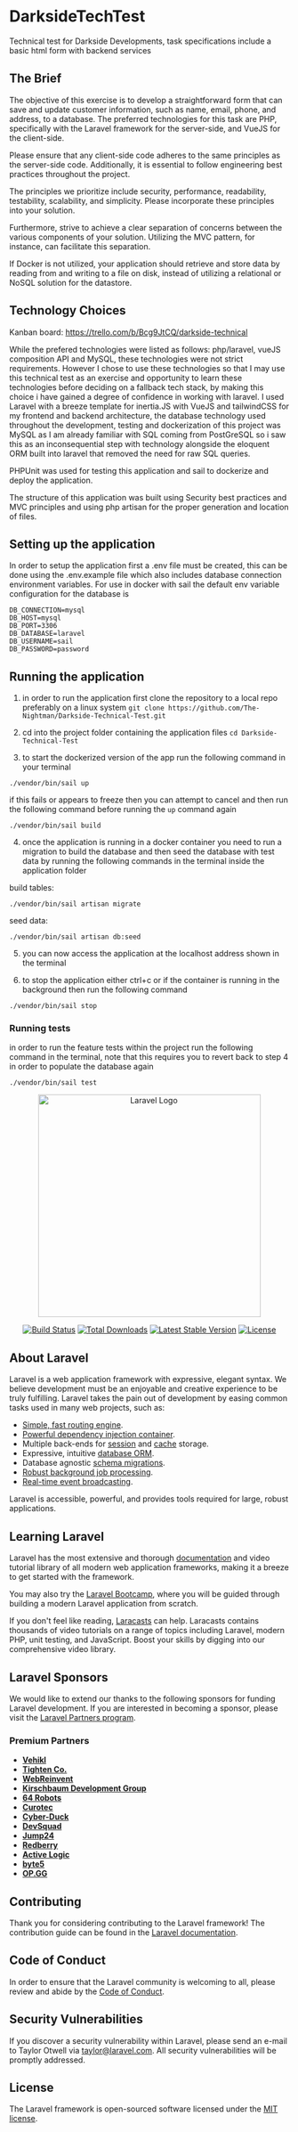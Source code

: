 # DarksideTechTest
Technical test for Darkside Developments, task specifications include a basic html form with backend services

## The Brief

The objective of this exercise is to develop a straightforward form that can save and update customer information, such as name, email, phone, and address, to a database. The preferred technologies for this task are PHP, specifically with the Laravel framework for the server-side, and VueJS for the client-side.

Please ensure that any client-side code adheres to the same principles as the server-side code. Additionally, it is essential to follow engineering best practices throughout the project.

The principles we prioritize include security, performance, readability, testability, scalability, and simplicity. Please incorporate these principles into your solution.

Furthermore, strive to achieve a clear separation of concerns between the various components of your solution. Utilizing the MVC pattern, for instance, can facilitate this separation.

If Docker is not utilized, your application should retrieve and store data by reading from and writing to a file on disk, instead of utilizing a relational or NoSQL solution for the datastore.

## Technology Choices

Kanban board: https://trello.com/b/Bcg9JtCQ/darkside-technical

While the prefered technologies were listed as follows: php/laravel, vueJS composition API and MySQL, these technologies were not strict requirements. However I chose to use these technologies so that I may use this technical test as an exercise and opportunity to learn these technologies before deciding on a fallback tech stack, by making this choice i have gained a degree of confidence in working with laravel. I used Laravel with a breeze template for inertia.JS with VueJS and tailwindCSS for my frontend and backend architecture, the database technology used throughout the development, testing and dockerization of this project was MySQL as I am already familiar with SQL coming from PostGreSQL so i saw this as an inconsequential step with technology alongside the eloquent ORM built into laravel that removed the need for raw SQL queries.

PHPUnit was used for testing this application and sail to dockerize and deploy the application.

The structure of this application was built using Security best practices and MVC principles and using php artisan for the proper generation and location of files.

## Setting up the application

In order to setup the application first a .env file must be created, this can be done using the .env.example file which also includes database connection environment variables. For use in docker with sail the default env variable configuration for the database is 
```
DB_CONNECTION=mysql
DB_HOST=mysql
DB_PORT=3306
DB_DATABASE=laravel
DB_USERNAME=sail
DB_PASSWORD=password
```

## Running the application

1. in order to run the application first clone the repository to a local repo preferably on a linux system
`git clone https://github.com/The-Nightman/Darkside-Technical-Test.git`

2. cd into the project folder containing the application files
`cd Darkside-Technical-Test`

3. to start the dockerized version of the app run the following command in your terminal
```
./vendor/bin/sail up
```
if this fails or appears to freeze then you can attempt to cancel and then run the following command before running the `up` command again
```
./vendor/bin/sail build
```

4. once the application is running in a docker container you need to run a migration to build the database and then seed the database with test data by running the following commands in the terminal inside the application folder

build tables:
```
./vendor/bin/sail artisan migrate
```
seed data:
```
./vendor/bin/sail artisan db:seed
```


5. you can now access the application at the localhost address shown in the terminal

6. to stop the application either ctrl+c or if the container is running in the background then run the following command
```
./vendor/bin/sail stop
```

### Running tests

in order to run the feature tests within the project run the following command in the terminal, note that this requires you to revert back to step 4 in order to populate the database again
```
./vendor/bin/sail test
```

<p align="center"><a href="https://laravel.com" target="_blank"><img src="https://raw.githubusercontent.com/laravel/art/master/logo-lockup/5%20SVG/2%20CMYK/1%20Full%20Color/laravel-logolockup-cmyk-red.svg" width="400" alt="Laravel Logo"></a></p>

<p align="center">
<a href="https://github.com/laravel/framework/actions"><img src="https://github.com/laravel/framework/workflows/tests/badge.svg" alt="Build Status"></a>
<a href="https://packagist.org/packages/laravel/framework"><img src="https://img.shields.io/packagist/dt/laravel/framework" alt="Total Downloads"></a>
<a href="https://packagist.org/packages/laravel/framework"><img src="https://img.shields.io/packagist/v/laravel/framework" alt="Latest Stable Version"></a>
<a href="https://packagist.org/packages/laravel/framework"><img src="https://img.shields.io/packagist/l/laravel/framework" alt="License"></a>
</p>

## About Laravel

Laravel is a web application framework with expressive, elegant syntax. We believe development must be an enjoyable and creative experience to be truly fulfilling. Laravel takes the pain out of development by easing common tasks used in many web projects, such as:

- [Simple, fast routing engine](https://laravel.com/docs/routing).
- [Powerful dependency injection container](https://laravel.com/docs/container).
- Multiple back-ends for [session](https://laravel.com/docs/session) and [cache](https://laravel.com/docs/cache) storage.
- Expressive, intuitive [database ORM](https://laravel.com/docs/eloquent).
- Database agnostic [schema migrations](https://laravel.com/docs/migrations).
- [Robust background job processing](https://laravel.com/docs/queues).
- [Real-time event broadcasting](https://laravel.com/docs/broadcasting).

Laravel is accessible, powerful, and provides tools required for large, robust applications.

## Learning Laravel

Laravel has the most extensive and thorough [documentation](https://laravel.com/docs) and video tutorial library of all modern web application frameworks, making it a breeze to get started with the framework.

You may also try the [Laravel Bootcamp](https://bootcamp.laravel.com), where you will be guided through building a modern Laravel application from scratch.

If you don't feel like reading, [Laracasts](https://laracasts.com) can help. Laracasts contains thousands of video tutorials on a range of topics including Laravel, modern PHP, unit testing, and JavaScript. Boost your skills by digging into our comprehensive video library.

## Laravel Sponsors

We would like to extend our thanks to the following sponsors for funding Laravel development. If you are interested in becoming a sponsor, please visit the [Laravel Partners program](https://partners.laravel.com).

### Premium Partners

- **[Vehikl](https://vehikl.com/)**
- **[Tighten Co.](https://tighten.co)**
- **[WebReinvent](https://webreinvent.com/)**
- **[Kirschbaum Development Group](https://kirschbaumdevelopment.com)**
- **[64 Robots](https://64robots.com)**
- **[Curotec](https://www.curotec.com/services/technologies/laravel/)**
- **[Cyber-Duck](https://cyber-duck.co.uk)**
- **[DevSquad](https://devsquad.com/hire-laravel-developers)**
- **[Jump24](https://jump24.co.uk)**
- **[Redberry](https://redberry.international/laravel/)**
- **[Active Logic](https://activelogic.com)**
- **[byte5](https://byte5.de)**
- **[OP.GG](https://op.gg)**

## Contributing

Thank you for considering contributing to the Laravel framework! The contribution guide can be found in the [Laravel documentation](https://laravel.com/docs/contributions).

## Code of Conduct

In order to ensure that the Laravel community is welcoming to all, please review and abide by the [Code of Conduct](https://laravel.com/docs/contributions#code-of-conduct).

## Security Vulnerabilities

If you discover a security vulnerability within Laravel, please send an e-mail to Taylor Otwell via [taylor@laravel.com](mailto:taylor@laravel.com). All security vulnerabilities will be promptly addressed.

## License

The Laravel framework is open-sourced software licensed under the [MIT license](https://opensource.org/licenses/MIT).
